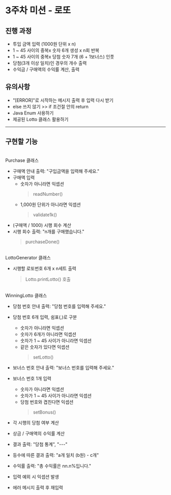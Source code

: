 3주차 미션 - 로또
=========

진행 과정
---
* 투입 금액 입력 (1000원 단위 x n)
* 1 ~ 45 사이의 중복x 숫자 6개 생성 x n회 반복
* 1 ~ 45 사이의 중복x 당첨 숫자 7개 (6 + 1보너스) 인풋
* 당첨(3개 이상 일치)인 경우의 개수 출력
* 수익금 / 구매액의 수익률 계산, 출력

유의사항
---
* "[ERROR]"로 시작하는 메시지 출력 후 입력 다시 받기
* else 쓰지 않기 >> if 조건절 안의 return 
* Java Enum 사용하기
* 제공된 Lotto 클래스 활용하기

- - -

구현할 기능
---
\
Purchase 클래스
* 구매액 안내 출력: "구입금액을 입력해 주세요."
* 구매액 입력
  - 숫자가 아니라면 익셉션
    > readNumber()
  - 1,000원 단위가 아니라면 익셉션
    > validate1k()
* (구매액 / 1000) 시행 회수 계산
* 시행 회수 출력: "n개를 구매했습니다."
  > purchaseDone()

\
LottoGenerator 클래스
* 시행할 로또번호 6개 x n세트 출력
  > Lotto.printLotto() 호출

\
WinningLotto 클래스
* 당첨 번호 안내 출력: "당첨 번호를 입력해 주세요."
* 당첨 번호 6개 입력, 쉼표(,)로 구분
  - 숫자가 아니라면 익셉션
  - 숫자가 6개가 아니라면 익셉션
  - 숫자가 1 ~ 45 사이가 아니라면 익셉션
  - 같은 숫자가 있다면 익셉션
    > setLotto()
* 보너스 번호 안내 출력: "보너스 번호를 입력해 주세요."
* 보너스 번호 1개 입력
  - 숫자가 아니라면 익셉션
  - 숫자가 1 ~ 45 사이가 아니라면 익셉션
  - 당첨 번호와 겹친다면 익셉션
    > setBonus()


* 각 시행의 당첨 여부 계산
* 상금 / 구매액의 수익률 계산
* 결과 출력: "당첨 통계", "---"
* 등수에 따른 결과 출력: "a개 일치 (b원) - c개"
* 수익률 출력: "총 수익률은 nn.n%입니다."


* 입력 예외 시 익셉션 발생
* 에러 메시지 출력 후 재입력